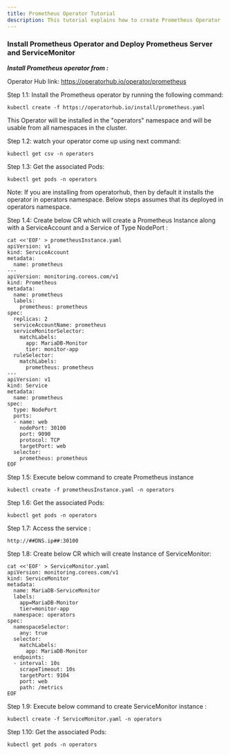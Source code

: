 ```yaml
---
title: Prometheus Operator Tutorial
description: This tutorial explains how to create Prometheus Operator
---
```



### Install Prometheus Operator and Deploy Prometheus Server and ServiceMonitor


***Install Prometheus operator from :*** 

Operator Hub link: https://operatorhub.io/operator/prometheus


Step 1.1: Install the Prometheus operator by running the following command:

```execute
kubectl create -f https://operatorhub.io/install/prometheus.yaml
```

This Operator will be installed in the "operators" namespace and will be usable from all namespaces in the cluster.


Step 1.2: watch your operator come up using next command:

```execute
kubectl get csv -n operators
```

Step 1.3: Get the associated Pods:

```execute
kubectl get pods -n operators
```


Note: If you are installing from operatorhub, then by default it installs the operator in operators namespace.
Below steps assumes that its deployed in operators namespace.



Step 1.4: Create below CR which will create a Prometheus Instance along with a ServiceAccount and a Service of Type NodePort :


```execute
cat <<'EOF' > prometheusInstance.yaml
apiVersion: v1
kind: ServiceAccount
metadata:
  name: prometheus
---
apiVersion: monitoring.coreos.com/v1
kind: Prometheus
metadata:
  name: prometheus
  labels:
    prometheus: prometheus
spec:
  replicas: 2
  serviceAccountName: prometheus
  serviceMonitorSelector:
    matchLabels:
      app: MariaDB-Monitor
      tier: monitor-app  
  ruleSelector:
    matchLabels:
      prometheus: prometheus  
---
apiVersion: v1
kind: Service
metadata:
  name: prometheus
spec:
  type: NodePort
  ports:
  - name: web
    nodePort: 30100
    port: 9090
    protocol: TCP
    targetPort: web
  selector:
    prometheus: prometheus
EOF
```


Step 1.5: Execute below command to create Prometheus instance



```execute
kubectl create -f prometheusInstance.yaml -n operators
```


Step 1.6: Get the associated Pods:



```execute
kubectl get pods -n operators
```


Step 1.7: Access the service :


```
http://##DNS.ip##:30100
```



Step 1.8: Create below CR which will create Instance of ServiceMonitor:


```execute
cat <<'EOF' > ServiceMonitor.yaml
apiVersion: monitoring.coreos.com/v1
kind: ServiceMonitor
metadata:
  name: MariaDB-ServiceMonitor
  labels:
    app=MariaDB-Monitor
    tier=monitor-app
  namespace: operators 
spec:
  namespaceSelector:
    any: true
  selector:
    matchLabels:
      app: MariaDB-Monitor
  endpoints:
  - interval: 10s
    scrapeTimeout: 10s    
    targetPort: 9104
    port: web
    path: /metrics
EOF
```


Step 1.9: Execute below command to create ServiceMonitor instance :


```execute
kubectl create -f ServiceMonitor.yaml -n operators
```


Step 1.10: Get the associated Pods:



```execute
kubectl get pods -n operators
```

